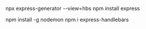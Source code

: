 npx express-generator --view=hbs
npm install express

npm install -g nodemon
npm i express-handlebars